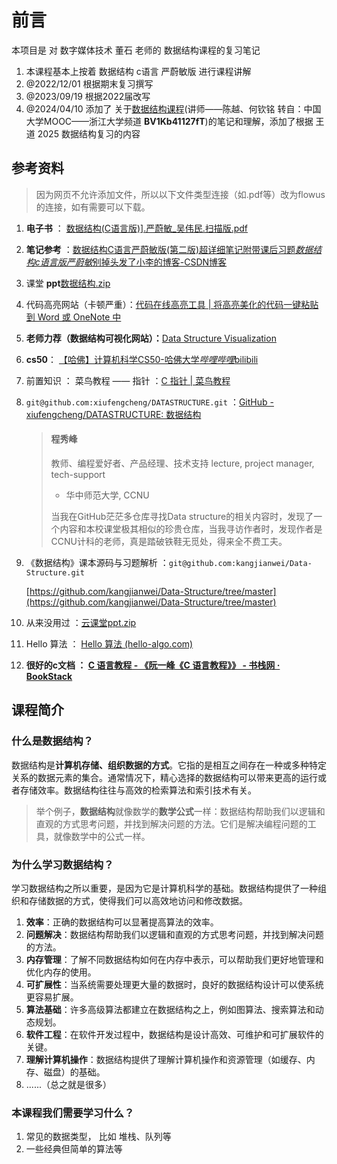 # 前言

本项目是 对 数字媒体技术 董石 老师的 数据结构课程的复习笔记

1. 本课程基本上按着 数据结构 c语言 严蔚敏版 进行课程讲解
2. @2022/12/01 根据期末复习撰写
3. @2023/09/19 根据2022届改写
4. @2024/04/10 添加了 关于[数据结构课程](https://www.bilibili.com/video/BV1Kb41127fT?p=1)(讲师——陈越、何钦铭 转自：中国大学MOOC——浙江大学频道  **BV1Kb41127fT**)的笔记和理解，添加了根据 王道 2025 数据结构复习的内容



## 参考资料

> 因为网页不允许添加文件，所以以下文件类型连接（如.pdf等）改为flowus的连接，如有需要可以下载。

1. **电子书** ： [数据结构(C语言版)\].严蔚敏_吴伟民.扫描版.pdf](https://flowus.cn/shengjie_zhou/share/04000b67-4d02-43e4-a12e-01cb0a7382d6?code=X4VH5S)

2. **笔记参考** ：[数据结构C语言严蔚敏版(第二版)超详细笔记附带课后习题*数据结构c语言版严蔚敏*别掉头发了小李的博客-CSDN博客](https://blog.csdn.net/chongyang_/article/details/109544719)

3. 课堂 **ppt**[数据结构.zip](https://flowus.cn/shengjie_zhou/share/04000b67-4d02-43e4-a12e-01cb0a7382d6?code=X4VH5S)

4. 代码高亮网站（卡顿严重）：[代码在线高亮工具 | 将高亮美化的代码一键粘贴到 Word 或 OneNote 中](https://highlightcode.com/)

5. **老师力荐（数据结构可视化网站）：**[Data Structure Visualization](https://www.cs.usfca.edu/~galles/visualization/Algorithms.html)

6. **cs50**： [【哈佛】计算机科学CS50-哈佛大学*哔哩哔哩*bilibili](https://www.bilibili.com/video/BV1Rb411378V/?spm_id_from=333.337.search-card.all.click&vd_source=3310f07bcb7152dc48cc5e65834e98b5)

7. 前置知识 ： 菜鸟教程 —— 指针 ：[C 指针 | 菜鸟教程](https://www.runoob.com/cprogramming/c-pointers.html)

8. `git@github.com:xiufengcheng/DATASTRUCTURE.git` ：[GitHub - xiufengcheng/DATASTRUCTURE: 数据结构](https://github.com/xiufengcheng/DATASTRUCTURE)

   > #### 程秀峰 
   >
   > 教师、编程爱好者、产品经理、技术支持 lecture, project manager, tech-support
   >
   > - 华中师范大学, CCNU
   >
   > 当我在GitHub茫茫多仓库寻找Data structure的相关内容时，发现了一个内容和本校课堂极其相似的珍贵仓库，当我寻访作者时，发现作者是CCNU计科的老师，真是踏破铁鞋无觅处，得来全不费工夫。


9. 《数据结构》课本源码与习题解析 ：`git@github.com:kangjianwei/Data-Structure.git` 

   [https://github.com/kangjianwei/Data-Structure/tree/master](https://github.com/kangjianwei/Data-Structure/tree/master)
10. 从来没用过 ：[云课堂ppt.zip](https://flowus.cn/shengjie_zhou/share/04000b67-4d02-43e4-a12e-01cb0a7382d6?code=X4VH5S)


11. Hello 算法 ：  [Hello 算法 (hello-algo.com)](https://www.hello-algo.com/)

12. **很好的c文档 ： [C 语言教程 - 《阮一峰《C 语言教程》》 - 书栈网 · BookStack](https://www.bookstack.cn/read/wangdoc-clang-tutorial/README.md)**

## 课程简介

### 什么是数据结构？

数据结构是**计算机存储、组织数据的方式**。它指的是相互之间存在一种或多种特定关系的数据元素的集合。通常情况下，精心选择的数据结构可以带来更高的运行或者存储效率。数据结构往往与高效的检索算法和索引技术有关。

> 举个例子，**数据结构**就像数学的**数学公式**一样：数据结构帮助我们以逻辑和直观的方式思考问题，并找到解决问题的方法。它们是解决编程问题的工具，就像数学中的公式一样。

### 为什么学习数据结构？

学习数据结构之所以重要，是因为它是计算机科学的基础。数据结构提供了一种组织和存储数据的方式，使得我们可以高效地访问和修改数据。

1. **效率**：正确的数据结构可以显著提高算法的效率。
2. **问题解决**：数据结构帮助我们以逻辑和直观的方式思考问题，并找到解决问题的方法。
3. **内存管理**：了解不同数据结构如何在内存中表示，可以帮助我们更好地管理和优化内存的使用。
4. **可扩展性**：当系统需要处理更大量的数据时，良好的数据结构设计可以使系统更容易扩展。
5. **算法基础**：许多高级算法都建立在数据结构之上，例如图算法、搜索算法和动态规划。
6. **软件工程**：在软件开发过程中，数据结构是设计高效、可维护和可扩展软件的关键。
7. **理解计算机操作**：数据结构提供了理解计算机操作和资源管理（如缓存、内存、磁盘）的基础。
8. ......（总之就是很多）

### 本课程我们需要学习什么？

1. 常见的数据类型， 比如 堆栈、队列等
2. 一些经典但简单的算法等
